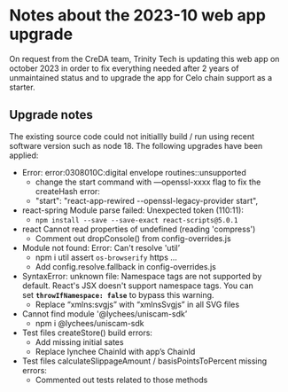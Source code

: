 # Notes about the 2023-10 web app upgrade

On request from the CreDA team, Trinity Tech is updating this web app on october 2023 in order to fix everything needed after 2 years of unmaintained status and to upgrade the app for Celo chain support as a starter.

## Upgrade notes

The existing source code could not initiallly build / run using recent software version such as node 18. The following upgrades have been applied:

- Error: error:0308010C:digital envelope routines::unsupported
    - change the start command with —openssl-xxxx flag to fix the createHash error:
    - "start": "react-app-rewired --openssl-legacy-provider start",
- react-spring Module parse failed: Unexpected token (110:11):
    - `npm install --save --save-exact react-scripts@5.0.1`
- react Cannot read properties of undefined (reading 'compress')
    - Comment out dropConsole() from config-overrides.js
- Module not found: Error: Can't resolve 'util’
    - npm i util assert `os-browserify` https …
    - Add config.resolve.fallback in config-overrides.js
- SyntaxError: unknown file: Namespace tags are not supported by default. React's JSX doesn't support namespace tags. You can set **`throwIfNamespace: false`** to bypass this warning.
    - Replace “xmlns:svgjs” with “xmlnsSvgjs” in all SVG files
- Cannot find module '@lychees/uniscam-sdk’
    - npm i @lychees/uniscam-sdk
- Test files createStore() build errors:
    - Add missing initial sates
    - Replace lynchee ChainId with app’s ChainId
- Test files calculateSlippageAmount / basisPointsToPercent missing errors:
    - Commented out tests related to those methods